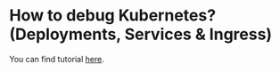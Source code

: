# How to debug Kubernetes? (Deployments, Services & Ingress)

You can find tutorial [here](https://youtu.be/hixs2GIGrUw).
